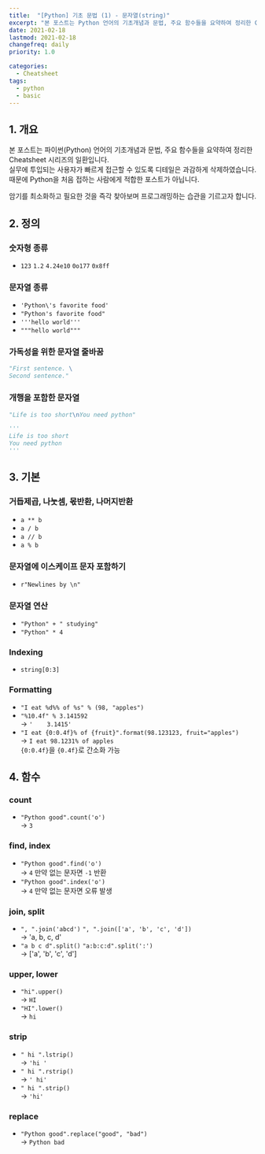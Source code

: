 ```yaml
---
title:  "[Python] 기초 문법 (1) - 문자열(string)"
excerpt: "본 포스트는 Python 언어의 기초개념과 문법, 주요 함수들을 요약하여 정리한 Cheatsheet 시리즈의 일환입니다."
date: 2021-02-18
lastmod: 2021-02-18
changefreq: daily
priority: 1.0

categories:
  - Cheatsheet
tags:
  - python
  - basic
---
```


## 1. 개요
본 포스트는 파이썬(Python) 언어의 기초개념과 문법, 주요 함수들을 요약하여 정리한 Cheatsheet 시리즈의 일환입니다.  
실무에 투입되는 사용자가 빠르게 접근할 수 있도록 디테일은 과감하게 삭제하였습니다.  
때문에 Python을 처음 접하는 사람에게 적합한 포스트가 아닙니다.

암기를 최소화하고 필요한 것을 즉각 찾아보며 프로그래밍하는 습관을 기르고자 합니다.

## 2. 정의

### 숫자형 종류
- `123` `1.2` `4.24e10` `0o177` `0x8ff`

### 문자열 종류
- `'Python\'s favorite food'`
- `"Python's favorite food"`
- `'''hello world'''`
- `"""hello world"""`

### 가독성을 위한 문자열 줄바꿈
```python
"First sentence. \
Second sentence."
```

### 개행을 포함한 문자열
```python
"Life is too short\nYou need python"
```
```python
'''  
Life is too short  
You need python  
'''
```

## 3. 기본

### 거듭제곱, 나눗셈, 몫반환, 나머지반환
- `a ** b`
- `a / b`
- `a // b`
- `a % b`

### 문자열에 이스케이프 문자 포함하기
- `r"Newlines by \n"`

### 문자열 연산
- `"Python" + " studying"`
- `"Python" * 4`

### Indexing
- `string[0:3]`

### Formatting
- `"I eat %d%% of %s" % (98, "apples")`
- `"%10.4f" % 3.141592`  
  → `'    3.1415'`
- `"I eat {0:0.4f}% of {fruit}".format(98.123123, fruit="apples")`  
  → `I eat 98.1231% of apples`  
  `{0:0.4f}`을 `{0.4f}`로 간소화 가능

## 4. 함수

### count
- `"Python good".count('o')`  
  → `3`

### find, index
- `"Python good".find('o')`  
  → `4`
  만약 없는 문자면 `-1` 반환
- `"Python good".index('o')`  
  → `4`
  만약 없는 문자면 오류 발생

### join, split
- `", ".join('abcd')` `", ".join(['a', 'b', 'c', 'd'])`  
  → 'a, b, c, d'
- `"a b c d".split()` `"a:b:c:d".split(':') `  
  → ['a', 'b', 'c', 'd']

### upper, lower
- `"hi".upper()`  
  → `HI`
- `"HI".lower()`  
  → `hi`

### strip
- `" hi ".lstrip()`  
  → `'hi '`
- `" hi ".rstrip()`  
  → `' hi'`
- `" hi ".strip()`  
  → `'hi'`

### replace
- `"Python good".replace("good", "bad")`  
  → `Python bad`
